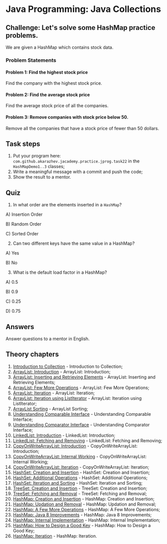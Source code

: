 # Java Programming: Java Collections

## Challenge: Let's solve some HashMap practice problems.

We are given a HashMap which contains stock data.

### Problem Statements

#### Problem 1: Find the highest stock price

Find the company with the highest stock price.

#### Problem 2: Find the average stock price

Find the average stock price of all the companies.

#### Problem 3: Remove companies with stock price below 50.

Remove all the companies that have a stock price of fewer than 50 dollars.

## Task steps

1. Put your program here: `com.github.akarazhev.jacademy.practice.jprog.task22` in the `HashMapDemo1..3` classes;
2. Write a meaningful message with a commit and push the code;
3. Show the result to a mentor.

## Quiz

1. In what order are the elements inserted in a `HashMap`?

A) Insertion Order

B) Random Order

C) Sorted Order

2. Can two different keys have the same value in a HashMap?

A) Yes

B) No

3. What is the default load factor in a HashMap?

A) 0.5

B) 0.9

C) 0.25

D) 0.75

## Answers

Answer questions to a mentor in English.

## Theory chapters

1. [Introduction to Collection](../../../java-programming/doc/collections/chapter_1.md "Introduction to Collection") - Introduction to Collection;
2. [ArrayList: Introduction](../../../java-programming/doc/collections/chapter_2.md "ArrayList: Introduction") - ArrayList: Introduction;
3. [ArrayList: Inserting and Retrieving Elements](../../../java-programming/doc/collections/chapter_3.md "ArrayList: Inserting and Retrieving Elements") -
   ArrayList: Inserting and Retrieving Elements;
4. [ArrayList: Few More Operations](../../../java-programming/doc/collections/chapter_4.md "ArrayList: Few More Operations") -
   ArrayList: Few More Operations;
5. [ArrayList: Iteration](../../../java-programming/doc/collections/chapter_5.md "ArrayList: Iteration") - ArrayList: Iteration;
6. [ArrayList: Iteration using ListIterator](../../../java-programming/doc/collections/chapter_6.md "ArrayList: Iteration using ListIterator") -
   ArrayList: Iteration using ListIterator;
7. [ArrayList Sorting](../../../java-programming/doc/collections/chapter_7.md "ArrayList Sorting") - ArrayList Sorting;
8. [Understanding Comparable Interface](../../../java-programming/doc/collections/chapter_8.md "Understanding Comparable Interface") -
   Understanding Comparable Interface;
9. [Understanding Comparator Interface](../../../java-programming/doc/collections/chapter_9.md "Understanding Comparator Interface") -
   Understanding Comparator Interface;
10. [LinkedList: Introduction](../../../java-programming/doc/collections/chapter_10.md "LinkedList: Introduction") - LinkedList: Introduction;
11. [LinkedList: Fetching and Removing](../../../java-programming/doc/collections/chapter_11.md "LinkedList: Fetching and Removing") -
    LinkedList: Fetching and Removing;
12. [CopyOnWriteArrayList: Introduction](../../../java-programming/doc/collections/chapter_12.md "CopyOnWriteArrayList: Introduction") -
    CopyOnWriteArrayList: Introduction;
13. [CopyOnWriteArrayList: Internal Working](../../../java-programming/doc/collections/chapter_13.md "CopyOnWriteArrayList: Internal Working") -
    CopyOnWriteArrayList: Internal Working;
14. [CopyOnWriteArrayList: Iteration](../../../java-programming/doc/collections/chapter_14.md "CopyOnWriteArrayList: Iteration") -
    CopyOnWriteArrayList: Iteration;
15. [HashSet: Creation and Insertion](../../../java-programming/doc/collections/chapter_15.md "HashSet: Creation and Insertion") -
    HashSet: Creation and Insertion;
16. [HashSet: Additional Operations](../../../java-programming/doc/collections/chapter_16.md "HashSet: Additional Operations") -
    HashSet: Additional Operations;
17. [HashSet: Iteration and Sorting](../../../java-programming/doc/collections/chapter_17.md "HashSet: Iteration and Sorting") -
    HashSet: Iteration and Sorting;
18. [TreeSet: Creation and Insertion](../../../java-programming/doc/collections/chapter_18.md "TreeSet: Creation and Insertion") -
    TreeSet: Creation and Insertion;
19. [TreeSet: Fetching and Removal](../../../java-programming/doc/collections/chapter_19.md "TreeSet: Fetching and Removal") -
    TreeSet: Fetching and Removal;
20. [HashMap: Creation and Insertion](../../../java-programming/doc/collections/chapter_20.md "HashMap: Creation and Insertion") -
    HashMap: Creation and Insertion;
21. [HashMap: Updation and Removal](../../../java-programming/doc/collections/chapter_21.md "HashMap: Updation and Removal") -
    HashMap: Updation and Removal;
22. [HashMap: A Few More Operations](../../../java-programming/doc/collections/chapter_22.md "HashMap: A Few More Operations") -
    HashMap: A Few More Operations;
23. [HashMap: Java 8 Improvements](../../../java-programming/doc/collections/chapter_23.md "HashMap: Java 8 Improvements") -
    HashMap: Java 8 Improvements;
24. [HashMap: Internal Implementation](../../../java-programming/doc/collections/chapter_24.md "HashMap: Internal Implementation") -
    HashMap: Internal Implementation;
25. [HashMap: How to Design a Good Key](../../../java-programming/doc/collections/chapter_25.md "HashMap: How to Design a Good Key") -
    HashMap: How to Design a Good Key;
26. [HashMap: Iteration](../../../java-programming/doc/collections/chapter_26.md "HashMap: Iteration") - HashMap: Iteration.